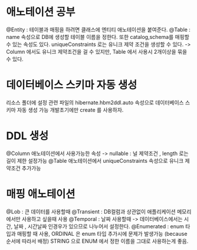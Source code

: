 # 애노테이션 공부
@Entity : 테이블과 매핑을 하려면 클래스에 엔티티 애노테이션을 붙여준다.
@Table : name 속성으로 DB에 생성할 테이블 이름을 정한다. 또한 catalog,schema를 매핑할 수 있는 속성도 있다. 
uniqueConstraints 로는 유니크 제약 조건을 생성할 수 있다. -> Column 에서도 유니크 제약조건을 걸 수 있지만, 
Table 에서 사용시 2개이상을 묶을 수 있다.

# 데이터베이스 스키마 자동 생성
리소스 폴더에 설정 관련 파일의 hibernate.hbm2ddl.auto 속성으로 데이터베이스 스키마 자동 생성 가능
개발초기에만 create 를 사용하자. 

# DDL 생성
@Column 애노테이션에서 사용가능한 속성 -> nullable : 널 제약조건 , length 로는 길이 제한 설정가능 
@Table 애노테이션에서 uniqueConstraints 속성으로 유니크 제약조건 추가가능 

# 매핑 애노테이션
@Lob : 큰 데이터를 사용할때
@Transient : DB컬럼과 상관없이 애플리케이션 메모리에서만 사용하고 싶을때 사용 
@Temporal : 날짜 사용할때 -> 데이터베이스에서는 시간, 날짜 , 시간날짜 인경우가 있으므로 나누어서 설정한다.
@Enumerated : enum 타입과 매핑할 때 사용, ORDINAL 은 enum 타입 추가시에 문제가 발생가능 (because 순서에 따라서 배정)
              STRING 으로 ENUM 에서 정한 이름을 그대로 사용하는게 좋음.


